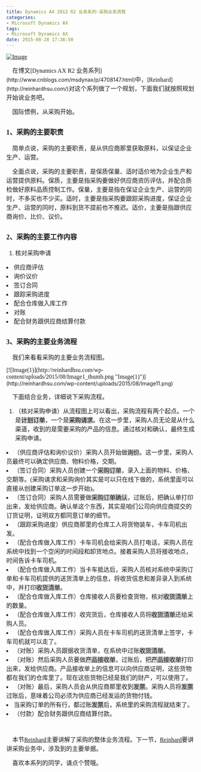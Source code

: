 ```yaml
---
title: Dynamics AX 2012 R2 业务系列-采购业务流程
categories:
- Microsoft Dynamics AX
tags:
- Microsoft Dynamics AX
date: 2015-08-28 17:38:50
---
```


[<font size="3" face="微软雅黑">![Image](http://reinhardhsu.com/wp-content/uploads/2015/08/Image_thumb1.png "Image")</font>](http://reinhardhsu.com/wp-content/uploads/2015/08/Image1.png)
<p><font size="3" face="微软雅黑">&nbsp;&nbsp;&nbsp; 在博文</font>[<font size="3" face="微软雅黑">Dynamics AX R2 业务系列</font>](http://www.cnblogs.com/msdynax/p/4708147.html)<font size="3" face="微软雅黑">中，</font>[<font size="3" face="微软雅黑">Reinhard</font>](http://reinhardhsu.com/)<font size="3" face="微软雅黑">对这个系列做了一个规划，下面我们就按照规划开始说业务吧。</font>
<p><font size="3" face="微软雅黑">&nbsp;&nbsp;&nbsp; 国际惯例，从采购开始。</font>

## <font size="4" face="微软雅黑">1、采购的主要职责</font>

<p><font size="3" face="微软雅黑">&nbsp;&nbsp;&nbsp; 简单点说，采购的主要职责，是从供应商那里获取原料，以保证企业生产、运营。</font>
<p><font size="3" face="微软雅黑">&nbsp;&nbsp;&nbsp; 全面点说，采购的主要职责，是保质保量、适时适价地为企业生产和运营提供原料。保质，主要是指采购要做好供应商资历评估，并配合质检做好原料品质控制工作。保量，主要是指在保证企业生产、运营的同时，不多买也不少买。适时，主要是指采购要跟踪采购进度，保证企业生产、运营的同时，原料到货不提前也不推迟。适价，主要是指跟供应商询价、比价、议价。</font>

## <font size="4" face="微软雅黑">2、采购的主要工作内容</font>

1.  <font size="3" face="微软雅黑">核对采购申请 </font>
<li><font size="3" face="微软雅黑">供应商评估 </font>
<li><font size="3" face="微软雅黑">询价议价 </font>
<li><font size="3" face="微软雅黑">签订合同 </font>
<li><font size="3" face="微软雅黑">跟踪采购进度 </font>
<li><font size="3" face="微软雅黑">配合仓库做入库工作 </font>
<li><font size="3" face="微软雅黑">对账 </font>
<li><font size="3" face="微软雅黑">配合财务跟供应商结算付款</font>

## <font size="4" face="微软雅黑">3、采购的主要业务流程</font>

<p><font size="3" face="微软雅黑">&nbsp;&nbsp;&nbsp; 我们来看看采购的主要业务流程图。</font>
<p>[<font size="3" face="微软雅黑">![Image(1)](http://reinhardhsu.com/wp-content/uploads/2015/08/Image1_thumb.png "Image(1)")</font>](http://reinhardhsu.com/wp-content/uploads/2015/08/Image11.png)
<p><font size="3" face="微软雅黑">&nbsp;&nbsp;&nbsp; 下面结合业务，详细说下采购流程。</font>

1.  <font size="3" face="微软雅黑">（核对采购申请）从流程图上可以看出，采购流程有两个起点。一个是<font style="background-color: #cccccc" color="#000000">计划订单</font>，一个是<font style="background-color: #cccccc" color="#000000">采购请求</font>。在这一步里，采购人员无论是从什么渠道，收到的是需要采购的产品的信息。通过核对和确认，最终生成采购申请。 </font>
<li><font size="3" face="微软雅黑">（供应商评估和询价议价）采购人员开始做<font style="background-color: #cccccc">询价</font>。这一步里，采购人员最终可以确定供应商、物料价格，交期。 </font>
<li><font size="3" face="微软雅黑">（签订合同）采购人员创建一个<font style="background-color: #cccccc">采购订单</font>，录入上面的物料、价格、交期等。(采购请求和采购询价其实是可以只在线下做的，系统里面可以直接从创建采购订单这一步开始)。 </font>
<li><font size="3" face="微软雅黑">（签订合同）采购人员需要做<font style="background-color: #cccccc">采购订单确认</font>，过账后，把确认单打印出来，发给供应商。确认单这个东西，其实是咱们公司向供应商提交的订货证明，证明双方都同意订单的细节。 </font>
<li><font size="3" face="微软雅黑">（跟踪采购进度）供应商那里的仓库工人将货物装车，卡车司机出发。 </font>
<li><font size="3" face="微软雅黑">（配合仓库做入库工作）卡车司机会给采购人员打电话，采购人员在系统中找到一个空闲的时间段和卸货地点。接着采购人员将接收地点，时间告诉卡车司机。 </font>
<li><font size="3" face="微软雅黑">（配合仓库做入库工作）当卡车抵达后，采购人员核对系统中采购订单和卡车司机提供的送货清单上的信息，将收货信息和差异录入到系统中，并打印<font style="background-color: #cccccc">收货清单</font>。 </font>
<li><font size="3" face="微软雅黑">（配合仓库做入库工作）仓库接收人员要检查货物，核对<font style="background-color: #cccccc">收货清单</font>上的数量。 </font>
<li><font size="3" face="微软雅黑">（配合仓库做入库工作）收完货后，仓库接收人员将<font style="background-color: #cccccc">收货清单</font>还给采购人员。 </font>
<li><font size="3" face="微软雅黑">（配合仓库做入库工作）采购人员在卡车司机的送货清单上签字，卡车司机就可以走了。 </font>
<li><font size="3" face="微软雅黑">（对账）采购人员跟据收货清单，在系统中过账<font style="background-color: #cccccc">收货清单</font>。 </font>
<li><font size="3" face="微软雅黑">（对账）然后采购人员要做<font style="background-color: #cccccc">产品接收单</font>，过账后，把<font style="background-color: #cccccc">产品接收单</font>打印出来，发给供应商。产品接收单上的信息可以向供应商证明，这些货物都在我们的仓库里了。现在这些货物已经是我们的财产，可以使用了。 </font>
<li><font size="3" face="微软雅黑">（对账）最后，采购人员会从供应商那里收到<font style="background-color: #cccccc">发票</font>。采购人员将<font style="background-color: #cccccc">发票</font>过账后，意味着公司必须为供应商已经发运的货物付钱。 </font>
<li><font size="3" face="微软雅黑">当采购订单的所有行，都过账<font style="background-color: #cccccc">发票</font>后，系统里的采购流程就结束了。 </font>
<li><font size="3" face="微软雅黑">（付款）配合财务跟供应商结算付款。</font>
<p><font size="3" face="微软雅黑"></font>&nbsp;

<font size="3" face="微软雅黑">&nbsp;&nbsp;&nbsp; 本节[<font size="3" face="微软雅黑">Reinhard</font>](http://reinhardhsu.com/)主要讲解了采购的整体业务流程。下一节，[<font size="3" face="微软雅黑">Reinhard</font>](http://reinhardhsu.com/)要讲讲采购业务中，涉及到的主要单据。</font>

<font size="3" face="微软雅黑">&nbsp;&nbsp;&nbsp; 喜欢本系列的同学，请点个赞哦。</font>
